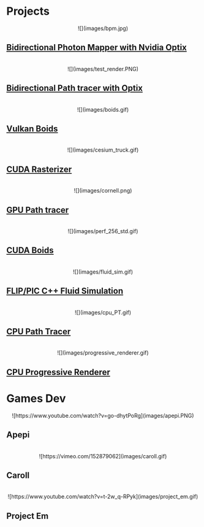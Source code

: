 # Projects


<center> ![](images/bpm.jpg) </center>

[Bidirectional Photon Mapper with Nvidia Optix](https://github.com/GPU-VCM/BDPM)
--------------------------------------------------------------------------------
<br />
<center> ![](images/test_render.PNG) </center>

[Bidirectional Path tracer with Optix](https://github.com/GPU-VCM/BDPM/tree/dev-bdpt)
---------------------------------------------------------------------------------------
<br />
<center>![](images/boids.gif)</center>

[Vulkan Boids](https://github.com/aksris/Project6-Vulkan-Flocking)
------------------------------------------------------------------
<br />
<center>![](images/cesium_truck.gif)</center>

[CUDA Rasterizer](https://github.com/aksris/Project4-CUDA-Rasterizer)
---------------------------------------------------------------------
<br />
<center>![](images/cornell.png)</center>

[GPU Path tracer](https://github.com/aksris/Project3-CUDA-Path-Tracer)
----------------------------------------------------------------------
<br />
<center>![](images/perf_256_std.gif)</center>

[CUDA Boids](https://github.com/aksris/Project1-CUDA-Flocking)
--------------------------------------------------------------
<br />
<center>![](images/fluid_sim.gif)</center>

[FLIP/PIC C++ Fluid Simulation](https://github.com/aksris/thanda)
-----------------------------------------------------------------
<br />
<center>![](images/cpu_PT.gif)</center>

[CPU Path Tracer](https://github.com/aksris/PathTracer)
-------------------------------------------------------
<br />
<center>![](images/progressive_renderer.gif)</center>

[CPU Progressive Renderer](https://github.com/aksris/PathTracer)
----------------------------------------------------------------

# Games Dev

<center> ![https://www.youtube.com/watch?v=go-dhytPoRg](images/apepi.PNG)</center>

Apepi
-----
<br />
<center>![https://vimeo.com/152879062](images/caroll.gif)</center>

Caroll
------
<br />
<center>![https://www.youtube.com/watch?v=t-2w_q-RPyk](images/project_em.gif)</center>

Project Em
----------
